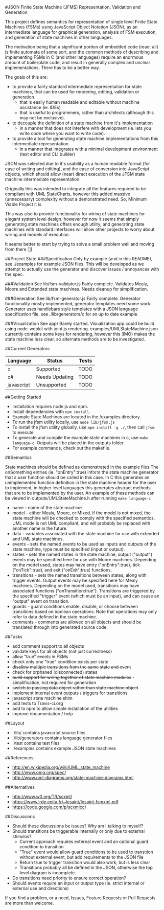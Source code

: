 #JSON Finite State Machine (JFMS) Representation, Validation and Generation


This project defines semantics for representation of single level Finite State Machines (FSMs) using JavaScript Object Notation (JSON), as an intermediate language for graphical generation, analysis of FSM execution, and generation of state machines in other languages.


The motivation being that a significant portion of embedded code (read: all) is finite automata of some sort, and the common methods of describing and implementing FSMs in C (and other languages) require an enormous amount of boilerplate code, and result in generally complex and unclear implementations. There has to be a better way.


The goals of this are:
 - to provide a fairly standard intermediate representation for state machines, that can be used for rendering, editing, validation or generation.
   - that is easily human readable and editable without machine assistance (ie. IDEs)
   - that is useful to programmers, rather than architects (although this may not be exclusive).
 - to decouple the definition of a state machine from it's implementation
   - in a manner that does not interfere with development (ie. lets you write code where you want to write code).
 - to provide a tool for generating state machine implementations from this intermediate representation.
   - in a manner that integrates with a minimal development environment (text editor and CLI builder)


JSON was selected due to it's usability as a human readable format (for ease of writing and editing), and the ease of conversion into JavaScript objects, which should allow (near) direct execution of the JFSM state machine intermediate representation.


Originally this was intended to integrate all the features required to be compliant with UML StateCharts, however this added massive (unnecessary) complexity without a demonstrated need. So, Minimum Viable Project it is.

This was also to provide functionality for wiring of state machines for elegant system level design, however for now it seems that simply generating state machines offers enough utility, and generating state machines with standard interfaces will allow other projects to worry about wiring and models of execution.

It seems better to start by trying to solve a small problem well and moving from there [[1](https://en.wikipedia.org/wiki/John_Gall_(author)#Gall.27s_law)]

##Project State
###Specification
Only by example (and in this README), see ./examples for example JSON files.
This will be developed as we attempt to actually use the generator and discover issues / annoyances with the spec.

###Validation
See lib/fsm-validator.js
Fairly complete. Validates Mealy, Moore and Extended state machines.
Needs cleanup for simplification.

###Generation
See lib/fsm-generator.js
Fairly complete. Generator functionality mostly implemented, generator templates need some work.
Generator uses handlebars style templates with a JSON language specification file, see ./lib/generators/c for an up to date example.

###Visualization
See app/
Barely started. Visualization app could be build using node-webkit with joint.js rendering.
examples/UMLStateMachine.json currently contains some keys for rendering, however this (IMO) makes the state machine less clear, so alternate methods are to be investigated.

##Current Generators

| Language      | Status        		| Tests  |
| ------------- |-----------------------|--------|
| c     		| Supported             | TODO   |
| c#	        | Needs Updating        | TODO   |
| javascript 	| Unsupported           | TODO   |

##Getting Started

 - Installation requires node.js and npm.
 - Install dependencies with `npm install`.
 - Example State Machines are located in the /examples directory.
 - To run the jfsm utility locally, use `node lib/jfsm.js`
 - To install the jfsm utility globally, use `npm install -g ./`, then call `jfsm` to execute
 - To generate and compile the example state machines in c, use `make language-c`. Outputs will be placed in the outputs folder.
 - For example commands, check out the makefile.

##Semantics

State machines should be defined as demonstrated in the example files
The onSomething entries (ie. "onEntry":true) inform the state machine generator that a user function should be called in this case. In C this generates an unimplemented function definition in the state machine header for the user to implement, in higher level languages this generates abstract methods that are to be implemented by the user.
An example of these methods can be viewed in outputs/UMLStateMachine.h after running `make language-c`

 - name - name of the state machine
 - model - either Mealy, Moore, or Mixed. If the model is not mixed, the state machine will be checked to comply with the specified semantics. UML mode is not UML compliant, and will probably be replaced with another name in the future.
 - data - variables associated with the state machine for use with extended and UML state machines.
 - events - sets the named events to be used as inputs and outputs of the state machine, type must be specified (input or output).
 - states - sets the named states in the state machine, output ("output") events may be specified here for use with Moore machines. Depending on the model used, states may have entry ("onEntry":true), tick ("onTick":true), and exit ("onExit":true) functions.
 - transitions - sets the named transitions between states, along with trigger events. Output events may be specified here for Mealy machines. Depending on the model used, transitions may have associated functions ("onTransition:true"). Transitions are triggered by the specified "trigger" event (which must be an input), and can cause an "output" event on transition.
 - guards - guard conditions enable, disable, or choose between transitions based on boolean operations. Note that operations may only refer to data defined in the state machine.
 - comments - comments are allowed on all objects and should be translated through into generated source code.

##Tasks

 - add comment support to all objects
 - validate keys for all objects (not just correctness)
 - allow "true" events in FSMs
 - check only one "true" condition exists per state
 - ~~disallow multiple transitions from the same state and event~~
 - check for orphaned (disconnected) states
 - ~~build support for wiring together of state machine modules~~ - simplification, not required for generation
 - ~~switch to passing data object rather than state machine object~~
 - implement internal event outputs / triggers for transitions
 - javascript state machine shim
 - add tests to Travis-ci.org
 - add to npm to allow simple installation of the utilities
 - improve documentation / help

##Layout

 - ./lib/ contains javascript source files
 - ./lib/generators contains language generator files
 - ./test contains test files
 - ./examples contains example JSON state machines

##References

 - http://en.wikipedia.org/wiki/UML_state_machine
 - http://www.omg.org/spec/
 - http://www.uml-diagrams.org/state-machine-diagrams.html

##Alternatives
 - http://www.w3.org/TR/scxml/
 - https://www.lrde.epita.fr/~lesaint/lesaint-fsmxml.pdf
 - https://code.google.com/p/scxmlcc/

##Discussions
 - Should these discussions be issues? Why am I talking to myself?
 - Should transitions be triggerable internally or only due to external stimulus?
   - Current approach requires external event and an optional guard condition to transition
   - "True" event would allow guard conditions to be used to transition without external event, but add requirements to the JSON file
   - Return true to trigger transition would also work, but is less clear
   - Transitions probably all be defined in the JSON, otherwise the top level diagram is incomplete
 - Do transitions need priority to ensure correct operation?
 - Should events require an input or output type (ie. strict internal or external use and directions)


If you find a problem, or a need, Issues, Feature Requests or Pull Requests are more than welcome.
